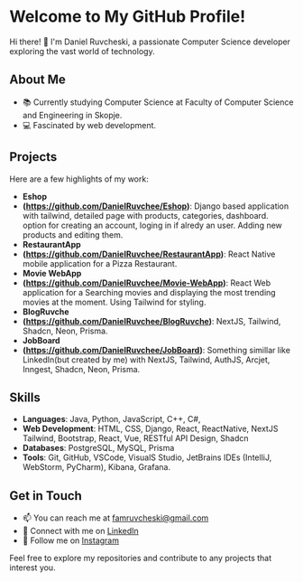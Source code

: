 # Welcome to My GitHub Profile!

Hi there! 👋 I'm Daniel Ruvcheski, a passionate Computer Science developer exploring the vast world of technology. 

## About Me

- 📚 Currently studying Computer Science at Faculty of Computer Science and Engineering in Skopje.
- 💻 Fascinated by web development.

## Projects

Here are a few highlights of my work:<br>
- **Eshop**<br>
- **(https://github.com/DanielRuvchee/Eshop)**: Django based application with tailwind, detailed page with products, categories, dashboard.
  option for creating an account, loging in if alredy an user. Adding new products and editing them.
  <br>
- **RestaurantApp**<br>
- **(https://github.com/DanielRuvchee/RestaurantApp)**: React Native mobile application for a Pizza Restaurant.
  <br>
- **Movie WebApp**<br>
- **(https://github.com/DanielRuvchee/Movie-WebApp)**: React Web application for a Searching movies and displaying the most trending movies at the moment. Using Tailwind for styling.
  <br>
- **BlogRuvche**<br>
- **(https://github.com/DanielRuvchee/BlogRuvche)**: NextJS, Tailwind, Shadcn, Neon, Prisma.
  <br>
- **JobBoard**<br>
- **(https://github.com/DanielRuvchee/JobBoard)**: Something simillar like LinkedIn(but created by me) with NextJS, Tailwind, AuthJS, Arcjet, Inngest, Shadcn, Neon, Prisma.




  

## Skills

- **Languages**: Java, Python, JavaScript, C++, C#,
- **Web Development**: HTML, CSS, Django, React, ReactNative, NextJS Tailwind, Bootstrap, React, Vue, RESTful API Design, Shadcn
- **Databases**: PostgreSQL, MySQL, Prisma
- **Tools**: Git, GitHub, VSCode, VisualS Studio, JetBrains IDEs (IntelliJ, WebStorm, PyCharm), Kibana, Grafana.

## Get in Touch

- 📫 You can reach me at famruvcheski@gmail.com
- 💼 Connect with me on [LinkedIn](www.linkedin.com/in/daniel-ruvcheski-5031a6237)
- 📸 Follow me on [Instagram](https://www.instagram.com/danielruvchee/)

Feel free to explore my repositories and contribute to any projects that interest you. 
